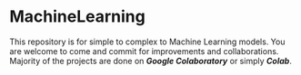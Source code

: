 # MachineLearning
This repository is for simple to complex to Machine Learning models.
You are welcome to come and commit for improvements and collaborations.
Majority of the projects are done on ***Google Colaboratory*** or simply ***Colab***.
